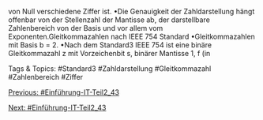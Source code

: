 von Null verschiedene Ziffer ist. 
•Die Genauigkeit der Zahldarstellung hängt offenbar von der Stellenzahl der Mantisse ab, der darstellbare 
Zahlenbereich von der Basis und vor allem vom Exponenten.Gleitkommazahlen nach IEEE 754 Standard
•Gleitkommazahlen mit Basis b = 2.
•Nach dem Standard3 IEEE 754 ist eine binäre Gleitkommazahl z mit Vorzeichenbit s, binärer Mantisse 1, f (in 

   Tags & Topics:
   #Standard3
   #Zahldarstellung
   #Gleitkommazahl
   #Zahlenbereich
   #Ziffer

[Previous: #Einführung-IT-Teil2_43](Einführung-IT-Teil2_43.md)

[Next: #Einführung-IT-Teil2_43](Einführung-IT-Teil2_43.md)